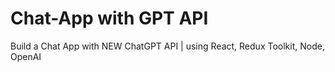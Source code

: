 # Chat-App with GPT API
Build a Chat App with NEW ChatGPT API | using React, Redux Toolkit, Node, OpenAI
